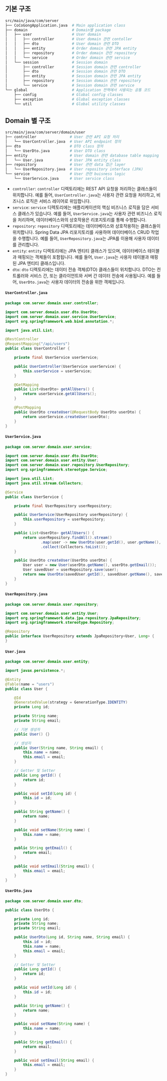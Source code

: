 ## 기본 구조

```bash
src/main/java/com/server
├── CoCoGongApplication.java  # Main application class
├── domain                    # Domain별 package
│   ├── user                  # User domain
│   │   ├── controller        # User domain 관련 contoller
│   │   ├── dto               # User domain 관련 DTO
│   │   ├── entity            # Order domain 관련 JPA entity
│   │   ├── repository        # Order domain 관련 repository
│   │   └── service           # Order domain 관련 service
│   └── session               # Session domain
│       ├── controller        # Session domain 관련 controller
│       ├── dto               # Session domain 관련 DTO
│       ├── entity            # Session domain 관련 JPA entity
│       ├── repository        # Session domain 관련 repository
│       └── service           # Session domain 관련 service
└── global                    # Application 전역에서 사용되는 공통 코드
    ├── config                # Global config classes
    ├── exception             # Global exception classes
    └── util                  # Global utility classes
```

## Domain 별 구조

```bash
src/main/java/com/server/domain/user
├── controller               # User 관련 API 요청 처리
│   └── UserController.java  # User API endpoint 정의
├── dto                      # DTO class 정의
│   └── UserDto.java         # User DTO class
├── entity                   # User domain 관련 database table mapping
│   └── User.java            # User JPA entity class
├── repository               # User 관련 data 접근 layer
│   └── UserRepository.java  # User repository interface (JPA)
└── service                  # User 관련 buisness logic
    └── UserService.java     # User service class
```

- `controller`: `controller` 디렉토리에는 REST API 요청을 처리하는 클래스들이 위치합니다. 예를 들어, `UserController.java`는 사용자 관련 요청을 처리하고, 비즈니스 로직은 서비스 레이어로 위임합니다.
- `service`: `service` 디렉토리에는 애플리케이션의 핵심 비즈니스 로직을 담은 서비스 클래스가 있습니다. 예를 들어, `UserService.java`는 사용자 관련 비즈니스 로직을 처리하며, 데이터베이스와의 상호작용은 리포지토리를 통해 수행합니다.
- `repository`: `repository` 디렉토리에는 데이터베이스와 상호작용하는 클래스들이 위치합니다. Spring Data JPA 리포지토리를 사용하여 데이터베이스 CRUD 작업을 수행합니다. 예를 들어, `UserRepository.java`는 JPA를 이용해 사용자 데이터를 관리합니다.
- `entity`: `entity` 디렉토리에는 JPA 엔티티 클래스가 있으며, 데이터베이스 테이블과 매핑되는 객체들이 포함됩니다. 예를 들어, `User.java`는 사용자 테이블과 매핑된 JPA 엔티티 클래스입니다.
- `dto`: `dto` 디렉토리에는 데이터 전송 객체(DTO) 클래스들이 위치합니다. DTO는 컨트롤러와 서비스 간, 또는 클라이언트와 서버 간 데이터 전송에 사용됩니다. 예를 들어, `UserDto.java`는 사용자 데이터의 전송을 위한 객체입니다.

#### `UserController.java`

```java
package com.server.domain.user.controller;

import com.server.domain.user.dto.UserDto;
import com.server.domain.user.service.UserService;
import org.springframework.web.bind.annotation.*;

import java.util.List;

@RestController
@RequestMapping("/api/users")
public class UserController {

    private final UserService userService;

    public UserController(UserService userService) {
        this.userService = userService;
    }

    @GetMapping
    public List<UserDto> getAllUsers() {
        return userService.getAllUsers();
    }

    @PostMapping
    public UserDto createUser(@RequestBody UserDto userDto) {
        return userService.createUser(userDto);
    }
}
```

#### `UserService.java`

```java
package com.server.domain.user.service;

import com.server.domain.user.dto.UserDto;
import com.server.domain.user.entity.User;
import com.server.domain.user.repository.UserRepository;
import org.springframework.stereotype.Service;

import java.util.List;
import java.util.stream.Collectors;

@Service
public class UserService {

    private final UserRepository userRepository;

    public UserService(UserRepository userRepository) {
        this.userRepository = userRepository;
    }

    public List<UserDto> getAllUsers() {
        return userRepository.findAll().stream()
                .map(user -> new UserDto(user.getId(), user.getName(), user.getEmail()))
                .collect(Collectors.toList());
    }

    public UserDto createUser(UserDto userDto) {
        User user = new User(userDto.getName(), userDto.getEmail());
        User savedUser = userRepository.save(user);
        return new UserDto(savedUser.getId(), savedUser.getName(), savedUser.getEmail());
    }
}
```

#### `UserRepository.java`

```java
package com.server.domain.user.repository;

import com.server.domain.user.entity.User;
import org.springframework.data.jpa.repository.JpaRepository;
import org.springframework.stereotype.Repository;

@Repository
public interface UserRepository extends JpaRepository<User, Long> {
}
```

#### `User.java`

```java
package com.server.domain.user.entity;

import javax.persistence.*;

@Entity
@Table(name = "users")
public class User {

    @Id
    @GeneratedValue(strategy = GenerationType.IDENTITY)
    private Long id;

    private String name;
    private String email;

    // 기본 생성자
    public User() {}

    // 생성자
    public User(String name, String email) {
        this.name = name;
        this.email = email;
    }

    // Getter 및 Setter
    public Long getId() {
        return id;
    }

    public void setId(Long id) {
        this.id = id;
    }

    public String getName() {
        return name;
    }

    public void setName(String name) {
        this.name = name;
    }

    public String getEmail() {
        return email;
    }

    public void setEmail(String email) {
        this.email = email;
    }
}
```

#### `UserDto.java`

```java
package com.server.domain.user.dto;

public class UserDto {

    private Long id;
    private String name;
    private String email;

    public UserDto(Long id, String name, String email) {
        this.id = id;
        this.name = name;
        this.email = email;
    }

    // Getter 및 Setter
    public Long getId() {
        return id;
    }

    public void setId(Long id) {
        this.id = id;
    }

    public String getName() {
        return name;
    }

    public void setName(String name) {
        this.name = name;
    }

    public String getEmail() {
        return email;
    }

    public void setEmail(String email) {
        this.email = email;
    }
}
```
